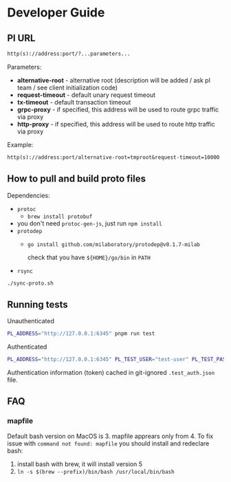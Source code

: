 # Developer Guide

## Pl URL

```txt
http(s)://address:port/?...parameters...
```

Parameters:

- **alternative-root** - alternative root (description will be added / ask pl team / see client initialization code)
- **request-timeout** - default unary request timeout
- **tx-timeout** - default transaction timeout
- **grpc-proxy** - if specified, this address will be used to route grpc traffic via proxy
- **http-proxy** - if specified, this address will be used to route http traffic via proxy

Example:

```txt
http(s)://address:port/alternative-root=tmproot&request-timeout=10000
```

## How to pull and build proto files

Dependencies:

- `protoc`
  - `brew install protobuf`
- you don't need `protoc-gen-js`, just run `npm install`
- `protodep`
  - `go install github.com/milaboratory/protodep@v0.1.7-milab`

      check that you have `${HOME}/go/bin` in `PATH`
- `rsync`

```bash
./sync-proto.sh
```

## Running tests

Unauthenticated

```bash
PL_ADDRESS="http://127.0.0.1:6345" pnpm run test
```

Authenticated

```bash
PL_ADDRESS="http://127.0.0.1:6345" PL_TEST_USER="test-user" PL_TEST_PASSWORD="test-password" pnpm run test
```

Authentication information (token) cached in git-ignored `.test_auth.json` file.

## FAQ

### mapfile

Default bash version on MacOS is 3. mapfile apprears only from 4. To fix issue with `command not found: mapfile` you should install and redeclare bash:

1. install bash with brew, it will install version 5
2. `ln -s $(brew --prefix)/bin/bash /usr/local/bin/bash`
